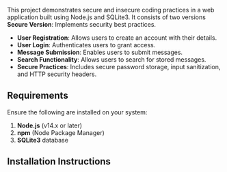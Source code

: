 
This project demonstrates secure and insecure coding practices in a web application built using Node.js and SQLite3. It consists of two versions
**Secure Version**: Implements security best practices.



- **User Registration**: Allows users to create an account with their details.
- **User Login**: Authenticates users to grant access.
- **Message Submission**: Enables users to submit messages.
- **Search Functionality**: Allows users to search for stored messages.
- **Secure Practices**: Includes secure password storage, input sanitization, and HTTP security headers.

## Requirements

Ensure the following are installed on your system:

1. **Node.js** (v14.x or later)
2. **npm** (Node Package Manager)
3. **SQLite3** database


## Installation Instructions
